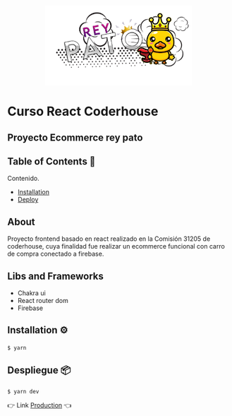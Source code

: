 
<div align="center">
    <a href="https://es.reactjs.org" target="_blank">
        <img
          src="https://raw.githubusercontent.com/estebanibannez/Coderhouse-React/master/public/bannerlogo.png"
          alt="react"
          width="auto"
          height="180px"
        />
    </a>
</div>

# Curso React Coderhouse
## Proyecto Ecommerce rey pato

## Table of Contents 🚀

Contenido.

- [Installation](#installation)
- [Deploy](#Despliegue)
## About

Proyecto frontend basado en react realizado en la Comisión 31205 de coderhouse, cuya finalidad fue realizar un ecommerce funcional con carro de compra conectado a firebase.

## Libs and Frameworks

- Chakra ui
- React router dom
- Firebase

## Installation ⚙️

`$ yarn`

## Despliegue 📦
`$ yarn dev`


👉 Link [Production](https://reypato.vercel.app "Production") 👈



